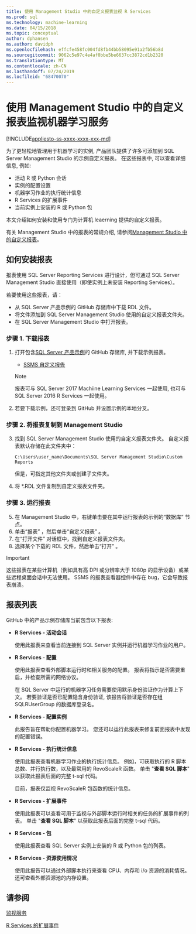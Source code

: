 ```yaml
---
title: 使用 Management Studio 中的自定义报表监视 R Services
ms.prod: sql
ms.technology: machine-learning
ms.date: 04/15/2018
ms.topic: conceptual
author: dphansen
ms.author: davidph
ms.openlocfilehash: effcfe458fc004fd8fb44bb58095e91a2fb56b8d
ms.sourcegitcommit: 9062c5e97c4e4af0bbe5be6637cc3872cd1b2320
ms.translationtype: MT
ms.contentlocale: zh-CN
ms.lasthandoff: 07/24/2019
ms.locfileid: "68470070"
---
```

# <a name="monitor-machine-learning-services-using-custom-reports-in-management-studio"></a>使用 Management Studio 中的自定义报表监视机器学习服务
[!INCLUDE[appliesto-ss-xxxx-xxxx-xxx-md](../../includes/appliesto-ss-xxxx-xxxx-xxx-md.md)]

为了更轻松地管理用于机器学习的实例, 产品团队提供了许多可添加到 SQL Server Management Studio 的示例自定义报表。 在这些报表中, 可以查看详细信息, 例如:

- 活动 R 或 Python 会话
- 实例的配置设置
- 机器学习作业的执行统计信息
- R Services 的扩展事件
- 当前实例上安装的 R 或 Python 包

本文介绍如何安装和使用专门为计算机 leaerning 提供的自定义报表。 

有关 Management Studio 中的报表的常规介绍, 请参阅[Management Studio 中的自定义报表](../../ssms/object/custom-reports-in-management-studio.md)。

## <a name="how-to-install-the-reports"></a>如何安装报表

报表使用 SQL Server Reporting Services 进行设计，但可通过 SQL Server Management Studio 直接使用（即使实例上未安装 Reporting Services）。 

若要使用这些报表，请：

* 从 SQL Server 产品示例的 GitHub 存储库中下载 RDL 文件。
* 将文件添加到 SQL Server Management Studio 使用的自定义报表文件夹。
* 在 SQL Server Management Studio 中打开报表。


### <a name="step-1-download-the-reports"></a>步骤 1. 下载报表

1. 打开包含[SQL Server 产品示例](https://github.com/Microsoft/sql-server-samples)的 GitHub 存储库, 并下载示例报表。 

    + [SSMS 自定义报告](https://github.com/Microsoft/sql-server-samples/tree/master/samples/features/machine-learning-services/ssms-custom-reports)

    > [!NOTE]
    > 报表可与 SQL Server 2017 Machiine Learning Services 一起使用, 也可与 SQL Server 2016 R Services 一起使用。

2. 若要下载示例，还可登录到 GitHub 并设置示例的本地分叉。 

### <a name="step-2-copy-the-reports-to-management-studio"></a>步骤 2. 将报表复制到 Management Studio

3. 找到 SQL Server Management Studio 使用的自定义报表文件夹。 自定义报表默认存储在此文件夹中：
    
   `C:\Users\user_name\Documents\SQL Server Management Studio\Custom Reports`

   但是，可指定其他文件夹或创建子文件夹。

4. 将 *.RDL 文件复制到自定义报表文件夹。


### <a name="step-3-run-the-reports"></a>步骤 3. 运行报表

5. 在 Management Studio 中，右键单击要在其中运行报表的示例的“数据库”  节点。
6. 单击“报表” ，然后单击“自定义报表” 。
7. 在“打开文件”  对话框中，找到自定义报表文件夹。
8. 选择某个下载的 RDL 文件，然后单击“打开” 。

> [!IMPORTANT]
> 这些报表在某些计算机（例如具有高 DPI 或分辨率大于 1080p 的显示设备）或某些远程桌面会话中无法使用。 SSMS 的报表查看器控件中存在 bug，它会导致报表崩溃。

## <a name="report-list"></a>报表列表

GitHub 中的产品示例存储库当前包含以下报表:

+ **R Services - 活动会话**

  使用此报表来查看当前连接到 SQL Server 实例并运行机器学习作业的用户。 
  
+ **R Services - 配置**

  使用此报表查看外部脚本运行时和相关服务的配置。 报表将指示是否需要重启，并检查所需的网络协议。 
  
  在 SQL Server 中运行的机器学习任务需要使用默示身份验证作为计算上下文。 若要验证是否已配置隐含身份验证, 该报告将验证是否存在组 SQLRUserGroup 的数据库登录名。

 + **R Services - 配置实例** 

   此报告旨在帮助你配置机器学习。 您还可以运行此报表来修复前面报表中发现的配置错误。
 
+ **R Services - 执行统计信息**

  使用此报表查看机器学习作业的执行统计信息。 例如，可获取执行的 R 脚本总数、并行执行数，以及最常用的 RevoScaleR 函数。 单击 "**查看 SQL 脚本**" 以获取此报表后面的完整 t-sql 代码。

  目前，报表仅监视 RevoScaleR 包函数的统计信息。

+ **R Services - 扩展事件**

  使用此报表可以查看可用于监视与外部脚本运行时相关的任务的扩展事件的列表。 单击 "**查看 SQL 脚本**" 以获取此报表后面的完整 t-sql 代码。

+ **R Services - 包**

  使用此报表查看 SQL Server 实例上安装的 R 或 Python 包的列表。

+ **R Services - 资源使用情况**

  使用此报告可以通过外部脚本执行来查看 CPU、内存和 i/o 资源的消耗情况。 还可查看外部资源池的内存设置。

## <a name="see-also"></a>请参阅

[监视服务](managing-and-monitoring-r-solutions.md)

[R Services 的扩展事件](extended-events-for-sql-server-r-services.md)
